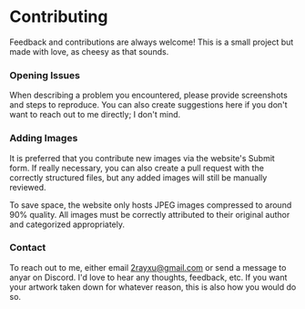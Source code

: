 # Contributing

Feedback and contributions are always welcome! This is a small project but made with love, as cheesy as that sounds.

### Opening Issues

When describing a problem you encountered, please provide screenshots and steps to reproduce. You can also create suggestions here if you don't want to reach out to me directly; I don't mind.

### Adding Images

It is preferred that you contribute new images via the website's Submit form. If really necessary, you can also create a pull request with the correctly structured files, but any added images will still be manually reviewed.

To save space, the website only hosts JPEG images compressed to around 90% quality. All images must be correctly attributed to their original author and categorized appropriately.

### Contact

To reach out to me, either email <a href="mailto:2rayxu@gmail.com">2rayxu@gmail.com</a> or send a message to anyar on Discord. I'd love to hear any thoughts, feedback, etc. If you want your artwork taken down for whatever reason, this is also how you would do so.